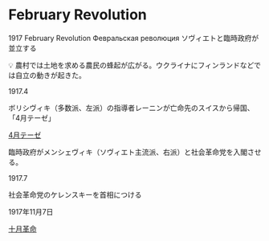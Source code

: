 # February Revolution

1917
February Revolution Февральская революция
ソヴィエトと臨時政府が並立する

<aside>
💡 農村では土地を求める農民の蜂起が広がる。ウクライナにフィンランドなどでは自立の動きが起きた。

</aside>

1917.4

ボリシヴィキ（多数派、左派）の指導者レーニンが亡命先のスイスから帰国、「4月テーゼ」

[4月テーゼ](February%20Revolution%2037bbb8d11cf8432e988a745dd64d486e/4%E6%9C%88%E3%83%86%E3%83%BC%E3%82%BB%E3%82%99%203c5d46967aac407b955ff392b29b2a2e.md)

臨時政府がメンシェヴィキ（ソヴィエト主流派、右派）と社会革命党を入閣させる。

1917.7

社会革命党のケレンスキーを首相につける

1917年11月7日

[十月革命](February%20Revolution%2037bbb8d11cf8432e988a745dd64d486e/%E5%8D%81%E6%9C%88%E9%9D%A9%E5%91%BD%2078bf4da7bb234f81a78a034605bbc3e1.md)